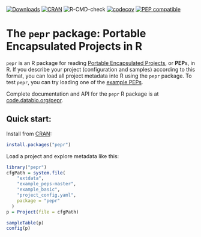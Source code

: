 [![Downloads](http://cranlogs.r-pkg.org/badges/grand-total/pepr)](http://cranlogs.r-pkg.org/badges/grand-total/pepr)
[![CRAN](http://www.r-pkg.org/badges/version-last-release/pepr)](http://www.r-pkg.org/badges/version-last-release/pepr)
![R-CMD-check](https://github.com/pepkit/pepr/workflows/R-CMD-check/badge.svg)
[![codecov](https://codecov.io/gh/pepkit/pepr/branch/master/graph/badge.svg)](https://codecov.io/gh/pepkit/pepr)
[![PEP compatible](http://pepkit.github.io/img/PEP-compatible-green.svg)](http://pepkit.github.io)

# The `pepr` package: Portable Encapsulated Projects in R

`pepr` is an R package for reading [Portable Encapsulated Projects](http://pep.databio.org/en/2.0.0/), or **PEP**s, in R. If you describe your project (configuration and samples) according to this format, you can load all project metadata into R using the `pepr` package. To test `pepr`, you can try loading one of the [example PEPs](https://github.com/pepkit/example_peps).

Complete documentation and API for the `pepr` R package is at [code.databio.org/pepr](http://code.databio.org/pepr/).


## Quick start:

Install from [CRAN](https://cran.rstudio.com/web/packages/pepr/index.html):

```R
install.packages("pepr")
```

Load a project and explore metadata like this:

```R
library("pepr")
cfgPath = system.file(
    "extdata",
    "example_peps-master",
    "example_basic",
    "project_config.yaml",
    package = "pepr"
  )
p = Project(file = cfgPath)

sampleTable(p)
config(p)
```
